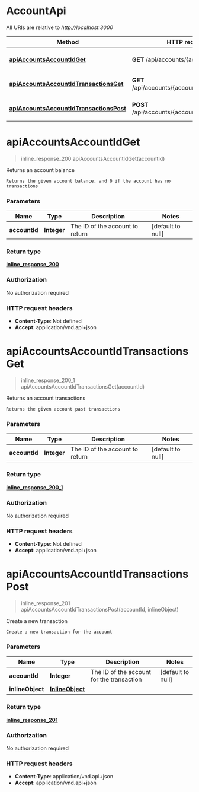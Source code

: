# AccountApi

All URIs are relative to *http://localhost:3000*

Method | HTTP request | Description
------------- | ------------- | -------------
[**apiAccountsAccountIdGet**](AccountApi.md#apiAccountsAccountIdGet) | **GET** /api/accounts/{accountId} | Returns an account balance
[**apiAccountsAccountIdTransactionsGet**](AccountApi.md#apiAccountsAccountIdTransactionsGet) | **GET** /api/accounts/{accountId}/transactions | Returns an account transactions
[**apiAccountsAccountIdTransactionsPost**](AccountApi.md#apiAccountsAccountIdTransactionsPost) | **POST** /api/accounts/{accountId}/transactions | Create a new transaction


<a name="apiAccountsAccountIdGet"></a>
# **apiAccountsAccountIdGet**
> inline_response_200 apiAccountsAccountIdGet(accountId)

Returns an account balance

    Returns the given account balance, and 0 if the account has no transactions

### Parameters

Name | Type | Description  | Notes
------------- | ------------- | ------------- | -------------
 **accountId** | **Integer**| The ID of the account to return | [default to null]

### Return type

[**inline_response_200**](..//Models/inline_response_200.md)

### Authorization

No authorization required

### HTTP request headers

- **Content-Type**: Not defined
- **Accept**: application/vnd.api+json

<a name="apiAccountsAccountIdTransactionsGet"></a>
# **apiAccountsAccountIdTransactionsGet**
> inline_response_200_1 apiAccountsAccountIdTransactionsGet(accountId)

Returns an account transactions

    Returns the given account past transactions

### Parameters

Name | Type | Description  | Notes
------------- | ------------- | ------------- | -------------
 **accountId** | **Integer**| The ID of the account to return | [default to null]

### Return type

[**inline_response_200_1**](..//Models/inline_response_200_1.md)

### Authorization

No authorization required

### HTTP request headers

- **Content-Type**: Not defined
- **Accept**: application/vnd.api+json

<a name="apiAccountsAccountIdTransactionsPost"></a>
# **apiAccountsAccountIdTransactionsPost**
> inline_response_201 apiAccountsAccountIdTransactionsPost(accountId, inlineObject)

Create a new transaction

    Create a new transaction for the account

### Parameters

Name | Type | Description  | Notes
------------- | ------------- | ------------- | -------------
 **accountId** | **Integer**| The ID of the account for the transaction | [default to null]
 **inlineObject** | [**InlineObject**](..//Models/InlineObject.md)|  |

### Return type

[**inline_response_201**](..//Models/inline_response_201.md)

### Authorization

No authorization required

### HTTP request headers

- **Content-Type**: application/vnd.api+json
- **Accept**: application/vnd.api+json

